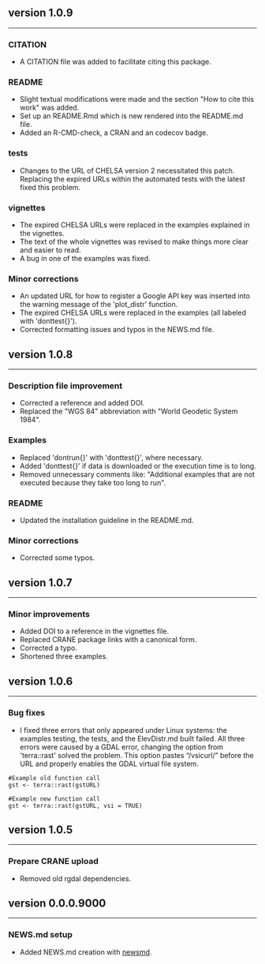 ## version 1.0.9

---

### CITATION

- A CITATION file was added to facilitate citing this package. 

### README

- Slight textual modifications were made and the section "How to cite this work" was added.
- Set up an README.Rmd which is new rendered into the README.md file.
- Added an R-CMD-check, a CRAN and an codecov badge.

### tests

- Changes to the URL of CHELSA version 2 necessitated this patch. Replacing the expired 
URLs within the automated tests with the latest fixed this problem. 

### vignettes

- The expired CHELSA URLs were replaced in the examples explained in the vignettes.
- The text of the whole vignettes was revised to make things more clear and easier to read.
- A bug in one of the examples was fixed.


### Minor corrections

- An updated URL for how to register a Google API key was inserted into the warning message of 
the 'plot_distr' function.
- The expired CHELSA URLs were replaced in the examples (all labeled with 'donttest{}').
- Corrected formatting issues and typos in the NEWS.md file.

## version 1.0.8

---

### Description file improvement

- Corrected a reference and added DOI.
- Replaced the "WGS 84" abbreviation with "World Geodetic System 1984".

### Examples

- Replaced 'dontrun{}' with 'donttest{}', where necessary.
- Added 'donttest{}' if data is downloaded or the execution time is to long.
- Removed unnecessary comments like: "Additional examples that are not executed because they take
too long to run".

### README

- Updated the installation guideline in the README.md.

### Minor corrections

- Corrected some typos.

## version 1.0.7

---

### Minor improvements

- Added DOI to a reference in the vignettes file.
- Replaced CRANE package links with a canonical form.
- Corrected a typo.
- Shortened three examples.

## version 1.0.6

---

### Bug fixes

- I fixed three errors that only appeared under Linux systems: the examples testing, the tests,
and the ElevDistr.md built failed. All three errors were caused by a GDAL error, changing the
option from 'terra::rast' solved the problem. This option pastes “/vsicurl/” before the URL and
properly enables the GDAL virtual file system.


```
#Example old function call
gst <- terra::rast(gstURL)

#Example new function call
gst <- terra::rast(gstURL, vsi = TRUE)
```

## version 1.0.5

---

### Prepare CRANE upload

- Removed old rgdal dependencies.


## version 0.0.0.9000

---

### NEWS.md setup

- Added NEWS.md creation with [newsmd](https://github.com/Dschaykib/newsmd).

